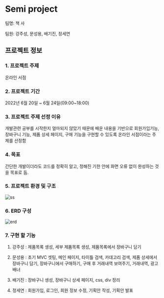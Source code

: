 # Semi project

팀명: 책 사 

팀원: 강주성, 문성용, 배기진, 정세연 

## 프로젝트 정보
### 1. 프로젝트 주제
온라인 서점 
### 2. 프로젝트 기간
2022년 6월 20일 ~ 6월 24일(09:00~18:00)
### 3. 프로젝트 주제 선정 이유
개발관련 공부를 시작한지 얼마되지 않았기 때문에 배운 내용을 기반으로 회원가입기능, 장바구니 기능, 제품 상세 페이지, 구매 기능을 구현할 수 있도록 온라인 서점이라는 주제를 선정함
### 4. 목표
간단한 개발이더라도 코드를 정확히 알고, 정해진 기한 안에 화면 오류 없이 완성하는 것을 목표로 둠.
### 5. 프로젝트 환경 및 구조
![ss](https://user-images.githubusercontent.com/103159709/177468811-bfe7bf19-efb3-4177-bd9f-9b3c6e33751b.png)

### 6. ERD 구성
![erd](https://user-images.githubusercontent.com/103159709/177469146-808178b5-408c-45a8-a6f7-e759581c65bd.png)

### 7. 구현 할 기능
1. 강주성 : 제품목록 생성, 세부 제품목록 생성, 제품목록에서 장바구니 담기

2. 문성용 : 초기 MVC 셋팅, 메인 페이지, 타이틀 검색, 카데고리 검색, 제품 상세에서 장바구니 담기, 장바구니에서 구매하기, 구매 후 거래내역 보여주기, 거래내역, 광고 배너

3. 배기진 : 장바구니 생성, 장바구니 상세 페이지, css, div 정리

4. 정세연 : 회원가입, 로그인, 회원 정보 수정, 기획안 작성, 기획안 발표
